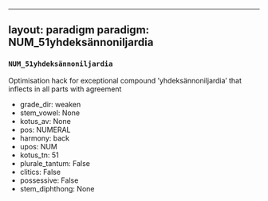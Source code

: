 
---
layout: paradigm
paradigm: NUM_51yhdeksännoniljardia
---
### ` NUM_51yhdeksännoniljardia `

Optimisation hack for exceptional compound ’yhdeksännoniljardia’ that inflects in all parts with agreement
* grade_dir: weaken
* stem_vowel: None
* kotus_av: None
* pos: NUMERAL
* harmony: back
* upos: NUM
* kotus_tn: 51
* plurale_tantum: False
* clitics: False
* possessive: False
* stem_diphthong: None
